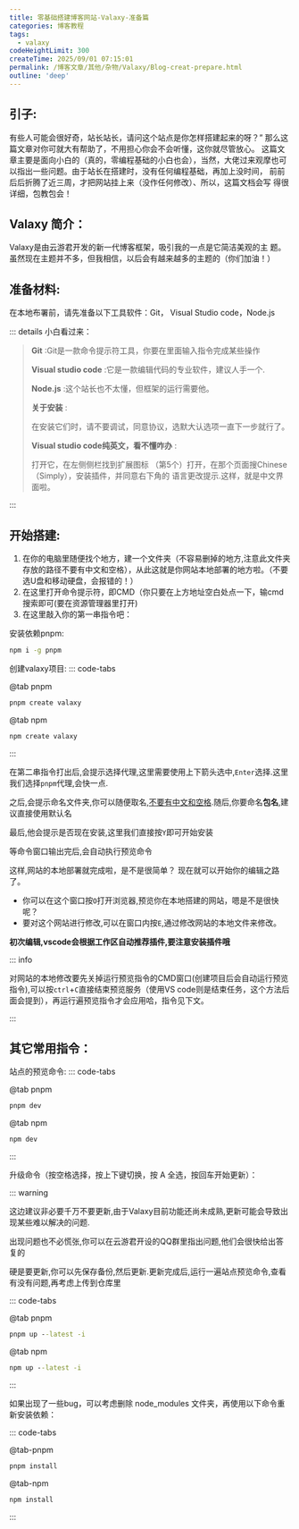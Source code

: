 ```yaml
---
title: 零基础搭建博客网站-Valaxy-准备篇
categories: 博客教程
tags:
  - valaxy
codeHeightLimit: 300
createTime: 2025/09/01 07:15:01
permalink: /博客文章/其他/杂物/Valaxy/Blog-creat-prepare.html
outline: 'deep'
---
```


## 引子:

 有些人可能会很好奇，站长站长，请问这个站点是你怎样搭建起来的呀？” 那么这篇文章对你可就大有帮助了，不用担心你会不会听懂，这你就尽管放心。 这篇文章主要是面向小白的（真的，零编程基础的小白也会），当然，大佬过来观摩也可以指出一些问题。由于站长在搭建时，没有任何编程基础，再加上没时间， 前前后后折腾了近三周，才把网站挂上来（没作任何修改）、所以，这篇文档会写 得很详细，包教包会！



##  Valaxy 简介：

 Valaxy是由云游君开发的新一代博客框架，吸引我的一点是它简洁美观的主 题。虽然现在主题并不多，但我相信，以后会有越来越多的主题的（你们加油！）

 

## 准备材料:

 在本地布署前，请先准备以下工具软件：Git， Visual Studio code，Node.js 

::: details 小白看过来：

> **Git** :Git是一款命令提示符工具，你要在里面输入指令完成某些操作
> 
> **Visual studio code** :它是一款编辑代码的专业软件，建议人手一个.
> 
> **Node.js** :这个站长也不太懂，但框架的运行需要他。 
> 
> **关于安装** :
> 
> 在安装它们时，请不要调试，同意协议，选默大认选项一直下一步就行了。
> 
> **Visual studio code纯英文，看不懂咋办** :
> 
> 打开它，在左侧侧栏找到扩展图标 （第5个）打开，在那个页面搜Chinese（Simply），安装插件，并同意右下角的 语言更改提示.这样，就是中文界面啦。

:::

## 开始搭建:

1.  在你的电脑里随便找个地方，建一个文件夹（不容易删掉的地方,注意此文件夹存放的路径不要有中文和空格），从此这就是你网站本地部署的地方啦。（不要选U盘和移动硬盘，会报错的！） 
2. 在这里打开命令提示符，即CMD（你只要在上方地址空白处点一下，输cmd搜索即可(要在资源管理器里打开)
3. 在这里敲入你的第一串指令吧：

安装依赖pnpm:

``` cmd
npm i -g pnpm
```

创建valaxy项目:
::: code-tabs

@tab pnpm
``` cmd
pnpm create valaxy
```

@tab npm
``` cmd 
npm create valaxy
```
:::

在第二串指令打出后,会提示选择代理,这里需要使用上下箭头选中,`Enter`选择.这里我们选择`pnpm`代理,会快一点.

之后,会提示命名文件夹,你可以随便取名,<u>不要有中文和空格</u>.随后,你要命名**包名**,建议直接使用默认名

最后,他会提示是否现在安装,这里我们直接按`Y`即可开始安装

等命令窗口输出完后,会自动执行预览命令

 这样,网站的本地部署就完成啦，是不是很简单？ 现在就可以开始你的编辑之路了。

- 你可以在这个窗口按`O`打开浏览器,预览你在本地搭建的网站，嗯是不是很快呢？
- 要对这个网站进行修改,可以在窗口内按`E`,通过修改网站的本地文件来修改。 

**初次编辑,vscode会根据工作区自动推荐插件,要注意安装插件哦**

::: info

对网站的本地修改要先关掉运行预览指令的CMD窗口(创建项目后会自动运行预览指令),可以按`ctrl`+`C`直接结束预览服务（使用VS code则是结束任务，这个方法后面会提到），再运行遍预览指令才会应用哈，指令见下文。 

:::

## 其它常用指令：

站点的预览命令:
::: code-tabs

@tab pnpm
``` cmd 
pnpm dev
```

@tab npm
``` cmd 
npm dev
```
:::

升级命令（按空格选择，按上下键切换，按 A 全选，按回车开始更新）：

::: warning

这边建议非必要千万不要更新,由于Valaxy目前功能还尚未成熟,更新可能会导致出现某些难以解决的问题.

出现问题也不必慌张,你可以在云游君开设的QQ群里指出问题,他们会很快给出答复的

硬是要更新,你可以先保存备份,然后更新.更新完成后,运行一遍站点预览命令,查看有没有问题,再考虑上传到仓库里

::: code-tabs

@tab pnpm
``` cmd 
pnpm up --latest -i
```

@tab npm
``` cmd 
npm up --latest -i
```
:::

如果出现了一些bug，可以考虑删除 node_modules 文件夹，再使用以下命令重新安装依赖：

::: code-tabs

@tab-pnpm
``` cmd 
pnpm install
```

@tab-npm
``` cmd 
npm install
```
:::
